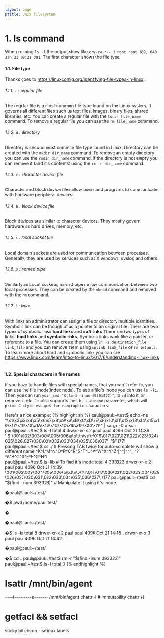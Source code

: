 ```yaml
---
layout: page
ptitle: Unix filesystem
---
```


# 1\. ls command
When running `ls -l` the output show like `crw-rw-r-- 1 root root 189, 640 Jan 23 09:21 001`. The first character shows the file type.


#### 1.1. File type
Thanks goes to https://linuxconfig.org/identifying-file-types-in-linux .

###### 1.1.1. `-` : regular file
The regular file is a most common file type found on the Linux system. It governs all different files such us text files, images, binary files, shared libraries, etc. You can create a regular file with the `touch file_name` command. To remove a regular file you can use the `rm file_name` command.
###### 1.1.2. `d` : directory
Directory is second most common file type found in Linux. Directory can be created with the `mkdir dir_name` command. To remove an empty directory you can use the `rmdir dir_name` command. If the directory is not empty you can remove it (and it's contents) using the `rm -r dir_name` command.
###### 1.1.3. `c` : character device file
Character and block device files allow users and programs to communicate with hardware peripheral devices.
###### 1.1.4. `b` : block device file
Block devices are similar to character devices. They mostly govern hardware as hard drives, memory, etc.
###### 1.1.5. `s` : local socket file
Local domain sockets are used for communication between processes. Generally, they are used by services such as X windows, syslog and others.
###### 1.1.6. `p` : named pipe
Similarly as Local sockets, named pipes allow communication between two local processes. They can be created by the `mknod` command and removed with the `rm` command.
###### 1.1.7. `l` : links
With links an administrator can assign a file or directory multiple identities. Symbolic link can be though of as a pointer to an original file. There are two types of symbolic links **hard links** and **soft links**
There are two types of links: **hard links** and **symbolic links**. Symbolic links work like a pointer, or reference to a file. You can create them using `ln -s destination_file link_file` and you can remove them using `unlink link_file` or `rm setuo.s`. To learn more about hard and symbolic links you can see https://www.linux.com/learn/intro-to-linux/2017/6/understanding-linux-links .

#### 1.2. Special characters in file names
If you have to handle files with special names, that you can't refer to, you can use the file inode(index node). To see a file's inode you can use `ls -li`. Then you can run `your_cmd "$(find -inum 60301422)"`, to `cd` into it, or remove it, etc. `ls` also supports the `-b, --escape` parameter, which will `print C-style escapes for nongraphic characters`.

Here's a nice example:
{% highlight sh %}
paul@paul:~/test$ echo -ne "\x1\x2\x3\x4\x5\x6\x7\x8\x9\xA\xB\xC\xD\xE\xF\x10\x11\x12\x13\x14\x15\x16\x17\x18\x19\x1A\x1B\x1C\x1D\x1E\x1F\x20\x7F" | xargs -0 mkdir
paul@paul:~/test$ ls -l
total 4
drwxr-xr-x 2 paul paul 4096 Oct 21 14:39 ''$'\001\002\003\004\005\006\a\b\t\n\v\f\r\016\017\020\021\022\023\024\025\026\027\030\031\032\033\034\035\036\037'' '$'\177'
paul@paul:~/test$ cd ./ # Pressing TAB twice for auto-complete will show a different name
^K^L^M^N^O^P^Q^R^S^T^U^V^W^X^Y^Z^[^\^]^^^_ ^?  ^A^B^C^D^E^F^G^H^I                             
paul@paul:~/test$ ls -lib # To find it's inode
total 4
393323 drwxr-xr-x 2 paul paul 4096 Oct 21 14:39 \001\002\003\004\005\006\a\b\t\n\v\f\r\016\017\020\021\022\023\024\025\026\027\030\031\032\033\034\035\036\037\ \177
paul@paul:~/test$ cd "$(find -inum 393323)" # Manipulate it using it's inode
	

�paul@paul:~/test/

�$ pwd
/home/paul/test/


�
	

�paul@paul:~/test/

�$ ls -la
total 8
drwxr-xr-x 2 paul paul 4096 Oct 21 14:45 .
drwxr-xr-x 3 paul paul 4096 Oct 21 14:42 ..
	

�paul@paul:~/test/

�$ cd ..
paul@paul:~/test$ rm -r "$(find -inum 393323)"
paul@paul:~/test$ ls -l
total 0
{% endhighlight %}

# lsattr /mnt/bin/agent
----i---------e------- /mnt/bin/agent
chattr -i # immutability
chattr +i
# getfacl && setfacl
sticky bit
chcon - selinux labels
